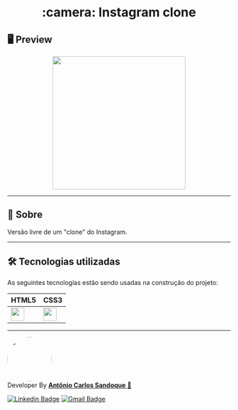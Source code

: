 <h1 align = "center">:camera: Instagram clone</h1>

## 🖥 Preview

<p align = "center">
  <img src = "https://user-images.githubusercontent.com/65127683/114812417-54ded400-9d86-11eb-8f25-5a36b8bd9251.png" height = "300">
</p>

---

## 📖 Sobre

<p>Versão livre de um "clone" do Instagram.</p>

---

## 🛠 Tecnologias utilizadas

As seguintes tecnologias estão sendo usadas na construção do projeto:

| <strong> HTML5 </strong>| <strong> CSS3 </strong>| 
| - | - |
| <img height="30" src="https://www.flaticon.com/svg/static/icons/svg/888/888859.svg"/> | <img height="30" src="https://www.flaticon.com/svg/static/icons/svg/888/888847.svg"/> | 

---

<a href="https://www.linkedin.com/in/sandoque/">
 <img style="border-radius: 50%;" src="https://user-images.githubusercontent.com/65127683/95398436-20bcbf00-08dc-11eb-95a3-d1aaedc987d0.jpg" width="100px;" alt=""/></a>
 <br />
 Developer By
 <a href="https://www.linkedin.com/in/sandoque/"> <b> Antônio Carlos Sandoque</b> </a> <a href="https://www.linkedin.com/in/sandoque/" title="Sandoque">🚀</a> <br />
 
[![Linkedin Badge](https://img.shields.io/badge/-Sandoque-blue?style=flat-square&logo=Linkedin&logoColor=white&link=https://www.linkedin.com/in/sandoque/)](https://www.linkedin.com/in/sandoque/) [![Gmail Badge](https://img.shields.io/badge/-acsandoque@gmail.com-c14438?style=flat-square&logo=Gmail&logoColor=white&link=mailto:acsandoque@gmail.com)](mailto:acsandoque@gmail.com)

<!-- ---
## :page_with_curl: Licença
[![MIT license](https://img.shields.io/badge/License-MIT-blue.svg)](https://lbesson.mit-license.org/)

--- -->
